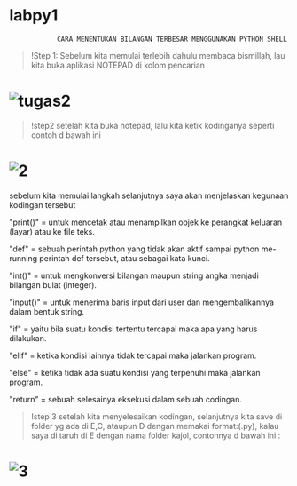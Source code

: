 # labpy1
                CARA MENENTUKAN BILANGAN TERBESAR MENGGUNAKAN PYTHON SHELL
>!Step 1:
Sebelum kita memulai terlebih dahulu membaca bismillah, lau kita buka aplikasi NOTEPAD di kolom pencarian
# ![tugas2](https://user-images.githubusercontent.com/46733453/52521033-9144b000-2ca3-11e9-97c0-fa60d0d70225.png)

>!step2
setelah kita buka notepad, lalu kita ketik kodinganya seperti contoh d bawah ini
# ![2](https://user-images.githubusercontent.com/46733453/52521165-94d93680-2ca5-11e9-94d5-11fe82168c74.png)
sebelum kita memulai langkah selanjutnya saya akan menjelaskan kegunaan kodingan tersebut


"print()" = untuk mencetak atau menampilkan objek ke perangkat keluaran (layar) atau ke file teks.

"def"     = sebuah perintah python yang tidak akan aktif sampai python me-running perintah def tersebut, atau sebagai kata kunci.

"int()"   = untuk mengkonversi bilangan maupun string angka menjadi bilangan bulat (integer).

"input()" = untuk menerima baris input dari user dan mengembalikannya dalam bentuk string.

"if"      = yaitu bila suatu kondisi tertentu tercapai maka apa yang harus dilakukan. 

"elif"    = ketika kondisi lainnya tidak tercapai maka jalankan program.

"else"    = ketika tidak ada suatu kondisi yang terpenuhi maka jalankan program.

"return"  = sebuah selesainya eksekusi dalam sebuah codingan.

>!step 3
setelah kita menyelesaikan kodingan, selanjutnya kita save di folder yg ada di E,C, ataupun D dengan memakai format:(.py), kalau saya di taruh di E dengan nama folder kajol, contohnya d bawah ini :
# ![3](https://user-images.githubusercontent.com/46733453/52521948-ae807b00-2cb1-11e9-9fd9-3703200bdc1d.png)

